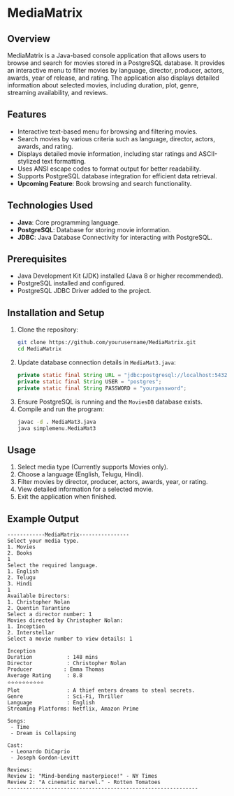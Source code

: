 # MediaMatrix

## Overview
MediaMatrix is a Java-based console application that allows users to browse and search for movies stored in a PostgreSQL database. It provides an interactive menu to filter movies by language, director, producer, actors, awards, year of release, and rating. The application also displays detailed information about selected movies, including duration, plot, genre, streaming availability, and reviews.

## Features
- Interactive text-based menu for browsing and filtering movies.
- Search movies by various criteria such as language, director, actors, awards, and rating.
- Displays detailed movie information, including star ratings and ASCII-stylized text formatting.
- Uses ANSI escape codes to format output for better readability.
- Supports PostgreSQL database integration for efficient data retrieval.
- **Upcoming Feature**: Book browsing and search functionality.

## Technologies Used
- **Java**: Core programming language.
- **PostgreSQL**: Database for storing movie information.
- **JDBC**: Java Database Connectivity for interacting with PostgreSQL.

## Prerequisites
- Java Development Kit (JDK) installed (Java 8 or higher recommended).
- PostgreSQL installed and configured.
- PostgreSQL JDBC Driver added to the project.

## Installation and Setup
1. Clone the repository:
   ```sh
   git clone https://github.com/yourusername/MediaMatrix.git
   cd MediaMatrix
   ```
2. Update database connection details in `MediaMat3.java`:
   ```java
   private static final String URL = "jdbc:postgresql://localhost:5432/MoviesDB";
   private static final String USER = "postgres";
   private static final String PASSWORD = "yourpassword";
   ```
3. Ensure PostgreSQL is running and the `MoviesDB` database exists.
4. Compile and run the program:
   ```sh
   javac -d . MediaMat3.java
   java simplemenu.MediaMat3
   ```

## Usage
1. Select media type (Currently supports Movies only).
2. Choose a language (English, Telugu, Hindi).
3. Filter movies by director, producer, actors, awards, year, or rating.
4. View detailed information for a selected movie.
5. Exit the application when finished.

## Example Output
```
------------MediaMatrix----------------
Select your media type.
1. Movies
2. Books
1
Select the required language.
1. English
2. Telugu
3. Hindi
1
Available Directors:
1. Christopher Nolan
2. Quentin Tarantino
Select a director number: 1
Movies directed by Christopher Nolan:
1. Inception
2. Interstellar
Select a movie number to view details: 1

Inception
Duration           : 148 mins
Director           : Christopher Nolan
Producer          : Emma Thomas
Average Rating     : 8.8
⭐⭐⭐⭐⭐⭐⭐⭐⭐⭐
Plot               : A thief enters dreams to steal secrets.
Genre              : Sci-Fi, Thriller
Language           : English
Streaming Platforms: Netflix, Amazon Prime

Songs:
 - Time
 - Dream is Collapsing

Cast:
 - Leonardo DiCaprio
 - Joseph Gordon-Levitt

Reviews:
Review 1: "Mind-bending masterpiece!" - NY Times
Review 2: "A cinematic marvel." - Rotten Tomatoes
-------------------------------------------------------------
```
